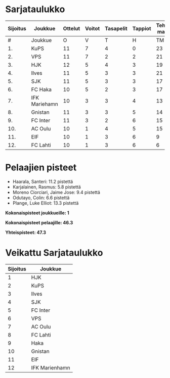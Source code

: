 # Sarjataulukko
| Sijoitus | Joukkue | Ottelut | Voitot | Tasapelit | Tappiot | Tehdyt maalit | Päästetyt maalit | Maaliero | Syötöt |
|----------|---------|---------|--------|-----------|---------|----------------|-------------------|----------|-------|
|# | Joukkue | O | V | T | H | TM | PM | ME | S | L | L% | R | KK | PK | PA | P|
|1. | KuPS | 11 | 7 | 4 | 0 | 23 | 10 | 13 | 12 | 114 | 20,18 | 118 | 16 | 1 | 16 | 25|
|2. | VPS | 11 | 7 | 2 | 2 | 21 | 14 | 7 | 15 | 137 | 15,33 | 137 | 23 | 0 | 21 | 23|
|3. | HJK | 12 | 5 | 4 | 3 | 19 | 13 | 6 | 16 | 158 | 12,03 | 126 | 23 | 1 | 17 | 19|
|4. | Ilves | 11 | 5 | 3 | 3 | 21 | 13 | 8 | 18 | 143 | 14,69 | 124 | 30 | 3 | 15 | 18|
|5. | SJK | 11 | 5 | 3 | 3 | 17 | 15 | 2 | 12 | 121 | 14,05 | 136 | 27 | 0 | 18 | 18|
|6. | FC Haka | 10 | 5 | 2 | 3 | 17 | 16 | 1 | 15 | 87 | 19,54 | 119 | 27 | 1 | 21 | 17|
|7. | IFK Mariehamn | 10 | 3 | 3 | 4 | 13 | 15 | -2 | 5 | 75 | 17,33 | 114 | 30 | 2 | 15 | 12|
|8. | Gnistan | 11 | 3 | 3 | 5 | 14 | 17 | -3 | 10 | 92 | 15,22 | 135 | 40 | 1 | 14 | 12|
|9. | FC Inter | 11 | 3 | 2 | 6 | 15 | 21 | -6 | 11 | 113 | 13,27 | 120 | 29 | 1 | 18 | 11|
|10. | AC Oulu | 10 | 1 | 4 | 5 | 15 | 21 | -6 | 11 | 89 | 16,85 | 139 | 28 | 0 | 12 | 7|
|11. | EIF | 10 | 1 | 3 | 6 | 9 | 17 | -8 | 5 | 73 | 12,33 | 110 | 38 | 2 | 12 | 6|
|12. | FC Lahti | 10 | 1 | 3 | 6 | 6 | 18 | -12 | 3 | 79 | 7,59 | 99 | 20 | 1 | 15 | 6|

# Pelaajien pisteet
* Haarala, Santeri: 11.2 pistettä
* Karjalainen, Rasmus: 5.8 pistettä
* Moreno Ciorciari, Jaime Jose: 9.4 pistettä
* Odutayo, Colin: 6.6 pistettä
* Plange, Luke Elliot: 13.3 pistettä

**Kokonaispisteet joukkueille: 1**

**Kokonaispisteet pelaajille: 46.3**

**Yhteispisteet: 47.3**

# Veikattu Sarjataulukko
| Sijoitus | Joukkue |
|----------|---------|
| 1 | HJK |
| 2 | KuPS |
| 3 | Ilves |
| 4 | SJK |
| 5 | FC Inter |
| 6 | VPS |
| 7 | AC Oulu |
| 8 | FC Lahti |
| 9 | Haka |
| 10 | Gnistan |
| 11 | EIF |
| 12 | IFK Marienhamn |
